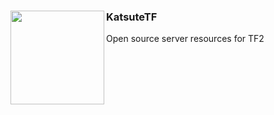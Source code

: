 <div>
    <a href="https://github.com/KatsuteDev">
        <img align="left" width="150" src="https://avatars.githubusercontent.com/u/137957298?v=4">
    </a>
    <h3>KatsuteTF</h3>
    <p>Open source server resources for TF2</p>
</div>
